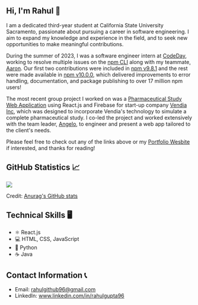 ## Hi, I'm Rahul 👋

I am a dedicated third-year student at California State University Sacramento, passionate about pursuing a career in software engineering. I aim to expand my knowledge and experience in the field, and to seek new opportunities to make meaningful contributions.

<!--### CodeDay Labs Internship -->
During the summer of 2023, I was a software engineer intern at [CodeDay](https://www.codeday.org/), working to resolve multiple issues on the [npm CLI](https://github.com/npm/cli/) along with my teammate, [Aaron](https://github.com/AaronHamilton965). Our first two contributions were included in [npm v9.8.1](https://github.com/npm/cli/releases/tag/v9.8.1) and the rest were made available in [npm v10.0.0](https://github.com/npm/cli/releases/tag/v10.0.0), which delivered improvements to error handling, documentation, and package publishing to over 17 million npm users!

<!--### Vendia Inc. Project -->
The most recent group project I worked on was a [Pharmaceutical Study Web Application](https://github.com/rahulio96/Pharmaceutical-Study-Web-App-Project) using React.js and Firebase for start-up company [Vendia Inc](https://www.vendia.com/), which was designed to incorporate Vendia's technology to simulate a complete pharmaceutical study. I co-led the project and worked extensively with the team leader, [Angelo](https://github.com/Angkaram), to engineer and present a web app tailored to the client's needs.

Please feel free to check out any of the links above or my [Portfolio Wesbite](https://rahulio96.github.io/) if interested, and thanks for reading!

## GitHub Statistics 📈


<a href="" > <img align="center" src="https://github-readme-stats-plum-alpha-59.vercel.app/api?username=rahulio96&line_height=25&hide=css&rank_icon=github&show_icons=true&theme=github_dark"/> </a>
<div>Credit: <a href="https://github.com/anuraghazra/github-readme-stats" >Anurag's GitHub stats</a></div>
<!--<a href="" > <img style="height: 200px;" align="center" src="https://github-readme-stats-plum-alpha-59.vercel.app/api/top-langs/?username=rahulio96&theme=github_dark&line_height=40&hide=css"/> </a>-->

## Technical Skills 🖥
* ⚛ React.js
* 💻 HTML, CSS, JavaScript
* 🐍 Python
* ☕ Java

## Contact Information 📞
* Email: rahulgithub96@gmail.com
* LinkedIn: www.linkedin.com/in/rahulgupta96

<!--
**rahulio96/rahulio96** is a ✨ _special_ ✨ repository because its `README.md` (this file) appears on your GitHub profile.

Here are some ideas to get you started:

- 🔭 I’m currently working on ...
- 🌱 I’m currently learning ...
- 👯 I’m looking to collaborate on ...
- 🤔 I’m looking for help with ...
- 💬 Ask me about ...
- 📫 How to reach me: ...
- 😄 Pronouns: ...
- ⚡ Fun fact: ...
-->
